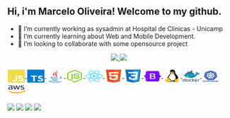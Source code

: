 ## Hi, i'm Marcelo Oliveira! Welcome to my github.

- 🔭 I’m currently working as sysadmin at Hospital de Clínicas - Unicamp
- 🌱 I’m currently learning about Web and Mobile Development.
- 👯 I’m looking to collaborate with some opensource project

<div align="center">
  <a href="https://github.com/marcelodsoliveira">
  <img height="160em" src="https://github-readme-stats.vercel.app/api?username=marcelodsoliveira&show_icons=true&theme=dark&include_all_commits=true&count_private=true"/>
  <img height="160em" src="https://github-readme-stats.vercel.app/api/top-langs/?username=marcelodsoliveira&layout=compact&langs_count=7&theme=dark"/>
</div>
  <div style="display: inline_block"><br>
  <img align="center" alt="Celao-Js" height="30" width="40" src="https://raw.githubusercontent.com/devicons/devicon/master/icons/javascript/javascript-plain.svg">
  <img align="center" alt="Celao-Ts" height="30" width="40" src="https://raw.githubusercontent.com/devicons/devicon/master/icons/typescript/typescript-plain.svg">
  <img align="center" alt="Celao-Java" height="30" width="40" src="https://github.com/devicons/devicon/blob/master/icons/java/java-original.svg">
  <img align="center" alt="Celao-Node" height="30" width="40" src="https://github.com/devicons/devicon/blob/master/icons/nodejs/nodejs-plain.svg">
  <img align="center" alt="Celao-React" height="30" width="40" src="https://raw.githubusercontent.com/devicons/devicon/master/icons/react/react-original.svg">
  <img align="center" alt="Celao-HTML" height="30" width="40" src="https://raw.githubusercontent.com/devicons/devicon/master/icons/html5/html5-original.svg">
  <img align="center" alt="Celao-CSS" height="30" width="40" src="https://raw.githubusercontent.com/devicons/devicon/master/icons/css3/css3-original.svg">
  <img align="center" alt="Celao-CSS" height="30" width="40" src="https://github.com/devicons/devicon/blob/master/icons/bootstrap/bootstrap-original.svg">
  <img align="center" alt="Celao-CSS" height="30" width="40" src="https://github.com/devicons/devicon/blob/master/icons/linux/linux-original.svg">
  <img align="center" alt="Celao-CSS" height="30" width="40" src="https://github.com/devicons/devicon/blob/master/icons/docker/docker-original-wordmark.svg">  
  <img align="center" alt="Celao-CSS" height="30" width="40" src="https://github.com/devicons/devicon/blob/master/icons/kubernetes/kubernetes-plain-wordmark.svg">
  <img align="center" alt="Celao-CSS" height="30" width="40" src="https://github.com/devicons/devicon/blob/master/icons/amazonwebservices/amazonwebservices-original-wordmark.svg">
   

 
  

</div><br>
  
<div> 
<a href="https://instagram.com/marcelo.lnx" target="_blank"><img src="https://img.shields.io/badge/-Instagram-%23E4405F?style=for-the-badge&logo=instagram&logoColor=white" target="_blank"></a>
<a href="https://discord.gg/Marcelo S Oliveira#0530" target="_blank"><img src="https://img.shields.io/badge/Discord-7289DA?style=for-the-badge&logo=discord&logoColor=white" target="_blank"></a> 
<a href = "mailto:oliveira.lnx@gmail.com"><img src="https://img.shields.io/badge/-Gmail-%23333?style=for-the-badge&logo=gmail&logoColor=white" target="_blank"></a>
<a href="https://www.linkedin.com/in/marcelo-oliveira-607032103" target="_blank"><img src="https://img.shields.io/badge/-LinkedIn-%230077B5?style=for-the-badge&logo=linkedin&logoColor=white" target="_blank"></a>
</div> 
  
##
    
